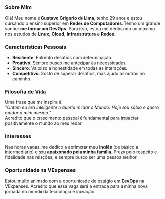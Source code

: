 ### Sobre Mim
Olá! Meu nome é **Gustavo Grigorio de Lima**, tenho 29 anos e estou cursando o ensino superior em **Redes de Computadores**. Tenho um grande sonho: **me tornar um DevOps**. Para isso, estou me dedicando ao máximo nos estudos de **Linux**, **Cloud**, **Infraestrutura** e **Redes**.

### Características Pessoais
- **Resiliente**: Enfrento desafios com determinação.
- **Proativo**: Sempre busco me antecipar às necessidades.
- **Sincero**: Valorizo a honestidade em todas as interações.
- **Competitivo**: Gosto de superar desafios, mas ajudo os outros no caminho.

### Filosofia de Vida
Uma frase que me inspira é:  
*"Ontem eu era inteligente e queria mudar o Mundo. Hoje sou sábio e quero mudar a mim mesmo."*  
Acredito que o crescimento pessoal é fundamental para impactar positivamente o mundo ao meu redor.

### Interesses
Nas horas vagas, me dedico a aprimorar meu **inglês** (de básico a intermediário) e sou **apaixonado pela minha família**. Prezo pelo respeito e fidelidade nas relações, e sempre busco ser uma pessoa melhor.

### Oportunidade na VExpenses
Estou muito animado com a oportunidade de estágio em **DevOps** na VExpenses. Acredito que essa vaga será a entrada para a minha nova jornada no mundo da tecnologia e inovação.
